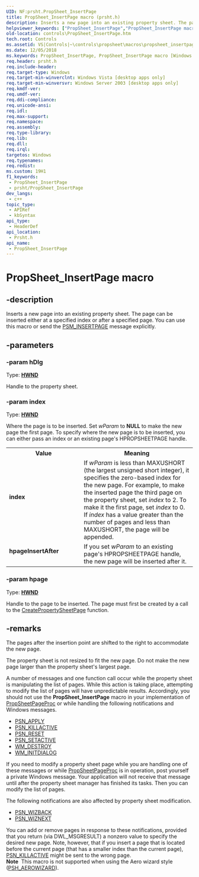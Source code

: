 ```yaml
---
UID: NF:prsht.PropSheet_InsertPage
title: PropSheet_InsertPage macro (prsht.h)
description: Inserts a new page into an existing property sheet. The page can be inserted either at a specified index or after a specified page. You can use this macro or send the PSM_INSERTPAGE message explicitly.
helpviewer_keywords: ["PropSheet_InsertPage","PropSheet_InsertPage macro [Windows Controls]","_win32_PropSheet_InsertPage","_win32_PropSheet_InsertPage_cpp","controls.PropSheet_InsertPage","controls._win32_PropSheet_InsertPage","hpageInsertAfter","index","prsht/PropSheet_InsertPage"]
old-location: controls\PropSheet_InsertPage.htm
tech.root: Controls
ms.assetid: VS|Controls|~\controls\propsheet\macros\propsheet_insertpage.htm
ms.date: 12/05/2018
ms.keywords: PropSheet_InsertPage, PropSheet_InsertPage macro [Windows Controls], _win32_PropSheet_InsertPage, _win32_PropSheet_InsertPage_cpp, controls.PropSheet_InsertPage, controls._win32_PropSheet_InsertPage, hpageInsertAfter, index, prsht/PropSheet_InsertPage
req.header: prsht.h
req.include-header: 
req.target-type: Windows
req.target-min-winverclnt: Windows Vista [desktop apps only]
req.target-min-winversvr: Windows Server 2003 [desktop apps only]
req.kmdf-ver: 
req.umdf-ver: 
req.ddi-compliance: 
req.unicode-ansi: 
req.idl: 
req.max-support: 
req.namespace: 
req.assembly: 
req.type-library: 
req.lib: 
req.dll: 
req.irql: 
targetos: Windows
req.typenames: 
req.redist: 
ms.custom: 19H1
f1_keywords:
 - PropSheet_InsertPage
 - prsht/PropSheet_InsertPage
dev_langs:
 - c++
topic_type:
 - APIRef
 - kbSyntax
api_type:
 - HeaderDef
api_location:
 - Prsht.h
api_name:
 - PropSheet_InsertPage
---
```


# PropSheet_InsertPage macro


## -description

Inserts a new page into an existing property sheet. The page can be inserted either at a specified index or after a specified page. You can use this macro or send the <a href="https://docs.microsoft.com/windows/desktop/Controls/psm-insertpage">PSM_INSERTPAGE</a> message explicitly.

## -parameters

### -param hDlg

Type: <b><a href="https://docs.microsoft.com/windows/desktop/WinProg/windows-data-types">HWND</a></b>

Handle to the property sheet.

### -param index

Type: <b><a href="https://docs.microsoft.com/windows/desktop/WinProg/windows-data-types">HWND</a></b>

Where the page is to be inserted. Set <i>wParam</i> to <b>NULL</b> to make the new page the first page. To specify where the new page is to be inserted, you can either pass an index or an existing page's HPROPSHEETPAGE handle.

<table>
<tr>
<th>Value</th>
<th>Meaning</th>
</tr>
<tr>
<td width="40%"><a id="index"></a><a id="INDEX"></a><dl>
<dt><b>index</b></dt>
</dl>
</td>
<td width="60%">
If <i>wParam</i> is less than MAXUSHORT (the largest unsigned short integer), it specifies the zero-based index for the new page. For example, to make the inserted page the third page on the property sheet, set <i>index</i> to 2. To make it the first page, set <i>index</i> to 0. If <i>index</i> has a value greater than the number of pages and less than MAXUSHORT, the page will be appended.

</td>
</tr>
<tr>
<td width="40%"><a id="hpageInsertAfter"></a><a id="hpageinsertafter"></a><a id="HPAGEINSERTAFTER"></a><dl>
<dt><b>hpageInsertAfter</b></dt>
</dl>
</td>
<td width="60%">
If you set <i>wParam</i> to an existing page's HPROPSHEETPAGE handle, the new page will be inserted after it.

</td>
</tr>
</table>

### -param hpage

Type: <b><a href="https://docs.microsoft.com/windows/desktop/WinProg/windows-data-types">HWND</a></b>

Handle to the page to be inserted. The page must first be created by a call to the <a href="https://docs.microsoft.com/windows/desktop/api/prsht/nf-prsht-createpropertysheetpagea">CreatePropertySheetPage</a> function.

## -remarks

The pages after the insertion point are shifted to the right to accommodate the new page.

The property sheet is not resized to fit the new page. Do not make the new page larger than the property sheet's largest page.

A number of messages and one function call occur while the property sheet is manipulating the list of pages. While this action is taking place, attempting to modify the list of pages will have unpredictable results. Accordingly, you should not use the <b>PropSheet_InsertPage</b> macro in your implementation of <a href="https://docs.microsoft.com/windows/desktop/api/prsht/nc-prsht-lpfnpspcallbacka">PropSheetPageProc</a> or while handling the following notifications and Windows messages.

<ul>
<li>
<a href="https://docs.microsoft.com/windows/desktop/Controls/psn-apply">PSN_APPLY</a>
</li>
<li>
<a href="https://docs.microsoft.com/windows/desktop/Controls/psn-killactive">PSN_KILLACTIVE</a>
</li>
<li>
<a href="https://docs.microsoft.com/windows/desktop/Controls/psn-reset">PSN_RESET</a>
</li>
<li>
<a href="https://docs.microsoft.com/windows/desktop/Controls/psn-setactive">PSN_SETACTIVE</a>
</li>
<li>
<a href="https://docs.microsoft.com/windows/desktop/winmsg/wm-destroy">WM_DESTROY</a>
</li>
<li>
<a href="https://docs.microsoft.com/windows/desktop/dlgbox/wm-initdialog">WM_INITDIALOG</a>
</li>
</ul>
If you need to modify a property sheet page while you are handling one of these messages or while <a href="https://docs.microsoft.com/windows/desktop/api/prsht/nc-prsht-lpfnpspcallbacka">PropSheetPageProc</a> is in operation, post yourself a private Windows message. Your application will not receive that message until after the property sheet manager has finished its tasks. Then you can modify the list of pages.

The following notifications are also affected by property sheet modification.

<ul>
<li>
<a href="https://docs.microsoft.com/windows/desktop/Controls/psn-wizback">PSN_WIZBACK</a>
</li>
<li>
<a href="https://docs.microsoft.com/windows/desktop/Controls/psn-wiznext">PSN_WIZNEXT</a>
</li>
</ul>
You can add or remove pages in response to these notifications, provided that you return (via DWL_MSGRESULT) a nonzero value to specify the desired new page. Note, however, that if you insert a page that is located before the current page (that has a smaller index than the current page), <a href="https://docs.microsoft.com/windows/desktop/Controls/psn-killactive">PSN_KILLACTIVE</a> might be sent to the wrong page.

<div class="alert"><b>Note</b>  This macro is not supported when using the Aero wizard style (<a href="https://docs.microsoft.com/windows/desktop/api/prsht/ns-prsht-propsheetheadera_v2">PSH_AEROWIZARD</a>).</div>
<div> </div>

